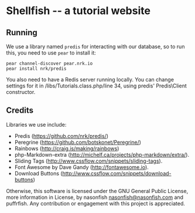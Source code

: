 # Shellfish -- a tutorial website

## Running

We use a library named `predis` for interacting with our database, so to run this, you need to use `pear` to install it:

    pear channel-discover pear.nrk.io
    pear install nrk/predis

You also need to have a Redis server running locally. You can change settings for it in /libs/Tutorials.class.php/line 34,
using predis' Predis\Client constructor.

## Credits

Libraries we use include:
 - Predis (https://github.com/nrk/predis/)
 - Peregrine (https://github.com/botskonet/Peregrine/)
 - Rainbows (http://craig.is/making/rainbows)
 - php-Markdown-extra (http://michelf.ca/projects/php-markdown/extra/).
 - Sliding Tags (http://www.cssflow.com/snippets/sliding-tags).
 - Font Awesome by Dave Gandy (http://fontawesome.io).
 - Download Buttons (http://www.cssflow.com/snippets/download-buttons)

Otherwise, this software is licensed under the GNU General Public License, more information in License,
by nasonfish <nasonfish@nasonfish.com> and puffrfish. Any contribution or engagement with this project is appreciated.
